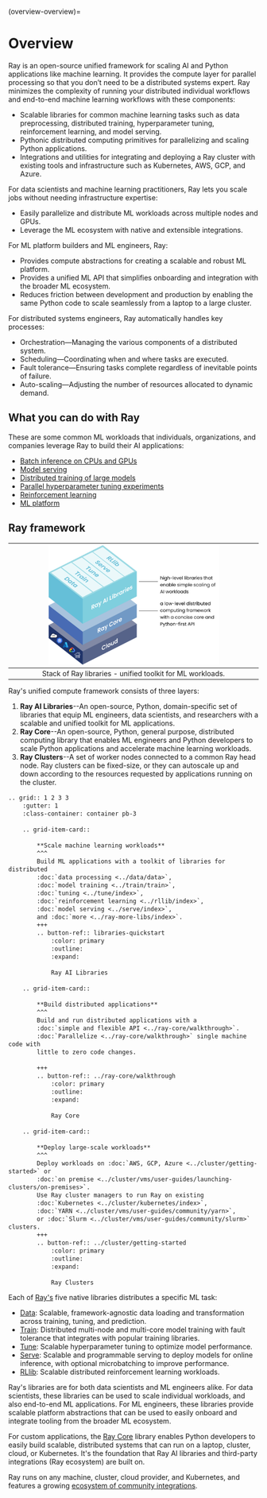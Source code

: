 (overview-overview)=
# Overview

Ray is an open-source unified framework for scaling AI and Python applications like machine learning. It provides the compute layer for parallel processing so that you don’t need to be a distributed systems expert. Ray minimizes the complexity of running your distributed individual workflows and end-to-end machine learning workflows with these components:
* Scalable libraries for common machine learning tasks such as data preprocessing, distributed training, hyperparameter tuning, reinforcement learning, and model serving.
* Pythonic distributed computing primitives for parallelizing and scaling Python applications.
* Integrations and utilities for integrating and deploying a Ray cluster with existing tools and infrastructure such as Kubernetes, AWS, GCP, and Azure.

For data scientists and machine learning practitioners, Ray lets you scale jobs without needing infrastructure expertise:
* Easily parallelize and distribute ML workloads across multiple nodes and GPUs.
* Leverage the ML ecosystem with native and extensible integrations.

For ML platform builders and ML engineers, Ray:
* Provides compute abstractions for creating a scalable and robust ML platform.
* Provides a unified ML API that simplifies onboarding and integration with the broader ML ecosystem.
* Reduces friction between development and production by enabling the same Python code to scale seamlessly from a laptop to a large cluster.

For distributed systems engineers, Ray automatically handles key processes:
* Orchestration—Managing the various components of a distributed system.
* Scheduling—Coordinating when and where tasks are executed.
* Fault tolerance—Ensuring tasks complete regardless of inevitable points of failure.
* Auto-scaling—Adjusting the number of resources allocated to dynamic demand.

## What you can do with Ray

These are some common ML workloads that individuals, organizations, and companies leverage Ray to build their AI applications:
* [Batch inference on CPUs and GPUs](project:#ref-use-cases-batch-infer)
* [Model serving](project:#ref-use-cases-model-serving)
* [Distributed training of large models](project:#ref-use-cases-distributed-training)
* [Parallel hyperparameter tuning experiments](project:#ref-use-cases-hyperparameter-tuning)
* [Reinforcement learning](project:#ref-use-cases-reinforcement-learning)
* [ML platform](project:#ref-use-cases-ml-platform)

## Ray framework

|<img src="../images/map-of-ray.svg" width="70%" loading="lazy">|
|:--:|
|Stack of Ray libraries - unified toolkit for ML workloads.|

Ray's unified compute framework consists of three layers:

1. **Ray AI Libraries**--An open-source, Python, domain-specific set of libraries that equip ML engineers, data scientists, and researchers with a scalable and unified toolkit for ML applications.
2. **Ray Core**--An open-source, Python, general purpose, distributed computing library that enables ML engineers and Python developers to scale Python applications and accelerate machine learning workloads.
3. **Ray Clusters**--A set of worker nodes connected to a common Ray head node. Ray clusters can be fixed-size, or they can autoscale up and down according to the resources requested by applications running on the cluster.

```{eval-rst}
.. grid:: 1 2 3 3
    :gutter: 1
    :class-container: container pb-3

    .. grid-item-card::

        **Scale machine learning workloads**
        ^^^
        Build ML applications with a toolkit of libraries for distributed
        :doc:`data processing <../data/data>`,
        :doc:`model training <../train/train>`,
        :doc:`tuning <../tune/index>`,
        :doc:`reinforcement learning <../rllib/index>`,
        :doc:`model serving <../serve/index>`,
        and :doc:`more <../ray-more-libs/index>`.
        +++
        .. button-ref:: libraries-quickstart
            :color: primary
            :outline:
            :expand:

            Ray AI Libraries

    .. grid-item-card::

        **Build distributed applications**
        ^^^
        Build and run distributed applications with a
        :doc:`simple and flexible API <../ray-core/walkthrough>`.
        :doc:`Parallelize <../ray-core/walkthrough>` single machine code with
        little to zero code changes.

        +++
        .. button-ref:: ../ray-core/walkthrough
            :color: primary
            :outline:
            :expand:

            Ray Core

    .. grid-item-card::

        **Deploy large-scale workloads**
        ^^^
        Deploy workloads on :doc:`AWS, GCP, Azure <../cluster/getting-started>` or
        :doc:`on premise <../cluster/vms/user-guides/launching-clusters/on-premises>`.
        Use Ray cluster managers to run Ray on existing
        :doc:`Kubernetes <../cluster/kubernetes/index>`,
        :doc:`YARN <../cluster/vms/user-guides/community/yarn>`,
        or :doc:`Slurm <../cluster/vms/user-guides/community/slurm>` clusters.
        +++
        .. button-ref:: ../cluster/getting-started
            :color: primary
            :outline:
            :expand:

            Ray Clusters
```

Each of [Ray's](../ray-air/getting-started) five native libraries distributes a specific ML task:
- [Data](../data/data): Scalable, framework-agnostic data loading and transformation across training, tuning, and prediction.
- [Train](../train/train): Distributed multi-node and multi-core model training with fault tolerance that integrates with popular training libraries.
- [Tune](../tune/index): Scalable hyperparameter tuning to optimize model performance.
- [Serve](../serve/index): Scalable and programmable serving to deploy models for online inference, with optional microbatching to improve performance.
- [RLlib](../rllib/index): Scalable distributed reinforcement learning workloads.

Ray's libraries are for both data scientists and ML engineers alike. For data scientists, these libraries can be used to scale individual workloads, and also end-to-end ML applications. For ML engineers, these libraries provide scalable platform abstractions that can be used to easily onboard and integrate tooling from the broader ML ecosystem.

For custom applications, the [Ray Core](../ray-core/walkthrough) library enables Python developers to easily build scalable, distributed systems that can run on a laptop, cluster, cloud, or Kubernetes. It's the foundation that Ray AI libraries and third-party integrations (Ray ecosystem) are built on.

Ray runs on any machine, cluster, cloud provider, and Kubernetes, and features a growing
[ecosystem of community integrations](ray-libraries).
